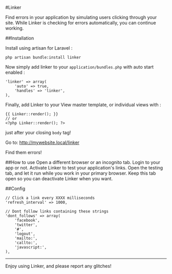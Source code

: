 #Linker

Find errors in your application by simulating users clicking through your site.
While Linker is checking for errors automatically, you can continue working.

##Installation

Install using artisan for Laravel :

	php artisan bundle:install linker

Now simply add linker to your `application/bundles.php` with auto start enabled :

    'linker' => array(
        'auto' => true,
        'handles' => 'linker',
    ),

Finally, add Linker to your View master template, or individual views with :

    {{ Linker::render(); }}
    // or
	<?php Linker::render(); ?>

just after your closing `body` tag!

Go to: http://mywebsite.local/linker

Find them errors!

##How to use
Open a different browser or an incognito tab.
Login to your app or not.
Activate Linker to test your application's links.
Open the testing tab, and let it run while you work in your primary browser.
Keep this tab open so you can deactivate Linker when you want.

##Config

    // Click a link every XXXX milliseconds
    'refresh_interval' => 1000,

    // Dont follow links containing these strings
    'dont_follows' => array(
        'facebook',
        'twitter',
        '#',
        'logout',
        'mailto:',
        'callto:',
        'javascript:',
    ),


---

Enjoy using Linker, and please report any glitches!
